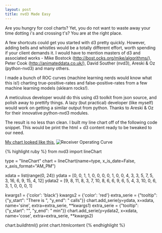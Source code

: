 ```yaml
---
layout: post
title: nvd3 Made Easy
---
```


Are you hungry for cool charts? Yet, you do not want to waste away your time dotting i's and crossing t's? You are at the right place.

A few shortcuts could get you started with d3 pretty quickly. However, adding bells and whistles would be a totally different effort, worth spending if your client demands it. I would have to mention masters of d3 and associated works - Mike Bostock (http://bost.ocks.org/mike/algorithms/), Peter Cook (http://animateddata.co.uk/), David Souther (nvd3), Areski & Oz (python-nvd3) and many others.

I made a bunch of ROC curves (machine learning nerds would know what this is!) charting true-positive-rates and false-positive-rates from a few machine learning models (sklearn rocks!).

A meticulous developer would do this using d3 toolkit from json source, and polish away to prettify things. A lazy (but practical) developer (like myself) would work on getting a similar output from python. Thanks to Areski & Oz for their innovative python-nvd3 modules.

The result is no less than clean. I built my line chart off of the following code snippet. This would be print the html + d3 content ready to be tweaked to our need.

[My chart looked like this.](http://hvsarma.github.io/nvd3/examples/index.html)
![Receiver Operating Curve]({{hvsarma.github.io}}/images/roc.jpg)

{% highlight ruby %}
from nvd3 import lineChart

type = "lineChart"
chart = lineChart(name=type, x_is_date=False, x_axis_format="AM_PM")

xdata = list(range(0, 24))
ydata = [0, 0, 1, 1, 0, 0, 0, 0, 1, 0, 0, 4, 3, 3, 5, 7, 5, 3, 16, 6, 9, 15, 4, 12]
ydata2 = [9, 8, 11, 8, 3, 7, 10, 8, 6, 6, 9, 6, 5, 4, 3, 10, 0, 6, 3, 1, 0, 0, 0, 1]

kwargs1 = {'color': 'black'}
kwargs2 = {'color': 'red'}
extra_serie = {"tooltip": {"y_start": "There is ", "y_end": " calls"}}
chart.add_serie(y=ydata, x=xdata, name='sine', extra=extra_serie, **kwargs1)
extra_serie = {"tooltip": {"y_start": "", "y_end": " min"}}
chart.add_serie(y=ydata2, x=xdata, name='cose', extra=extra_serie, **kwargs2)

chart.buildhtml()
print chart.htmlcontent
{% endhighlight %}



